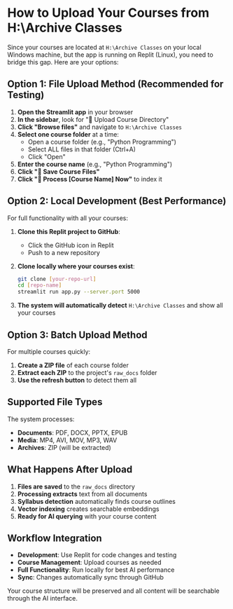 # How to Upload Your Courses from H:\Archive Classes

Since your courses are located at `H:\Archive Classes` on your local Windows machine, but the app is running on Replit (Linux), you need to bridge this gap. Here are your options:

## Option 1: File Upload Method (Recommended for Testing)

1. **Open the Streamlit app** in your browser
2. **In the sidebar**, look for "📁 Upload Course Directory"
3. **Click "Browse files"** and navigate to `H:\Archive Classes`
4. **Select one course folder** at a time:
   - Open a course folder (e.g., "Python Programming")
   - Select ALL files in that folder (Ctrl+A)
   - Click "Open"
5. **Enter the course name** (e.g., "Python Programming")
6. **Click "💾 Save Course Files"**
7. **Click "🚀 Process [Course Name] Now"** to index it

## Option 2: Local Development (Best Performance)

For full functionality with all your courses:

1. **Clone this Replit project to GitHub**:
   - Click the GitHub icon in Replit
   - Push to a new repository

2. **Clone locally where your courses exist**:
   ```bash
   git clone [your-repo-url]
   cd [repo-name]
   streamlit run app.py --server.port 5000
   ```

3. **The system will automatically detect** `H:\Archive Classes` and show all your courses

## Option 3: Batch Upload Method

For multiple courses quickly:

1. **Create a ZIP file** of each course folder
2. **Extract each ZIP** to the project's `raw_docs` folder
3. **Use the refresh button** to detect them all

## Supported File Types

The system processes:
- **Documents**: PDF, DOCX, PPTX, EPUB
- **Media**: MP4, AVI, MOV, MP3, WAV
- **Archives**: ZIP (will be extracted)

## What Happens After Upload

1. **Files are saved** to the `raw_docs` directory
2. **Processing extracts** text from all documents
3. **Syllabus detection** automatically finds course outlines
4. **Vector indexing** creates searchable embeddings
5. **Ready for AI querying** with your course content

## Workflow Integration

- **Development**: Use Replit for code changes and testing
- **Course Management**: Upload courses as needed
- **Full Functionality**: Run locally for best AI performance
- **Sync**: Changes automatically sync through GitHub

Your course structure will be preserved and all content will be searchable through the AI interface.